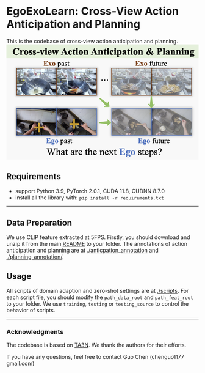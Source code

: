 # EgoExoLearn: Cross-View Action Anticipation and Planning

This is the codebase of cross-view action anticipation and planning.
![Alt text](teaser.png)

## Requirements
* support Python 3.9, PyTorch 2.0.1, CUDA 11.8, CUDNN 8.7.0
* install all the library with: `pip install -r requirements.txt`
---

## Data Preparation
We use CLIP feature extracted at 5FPS. Firstly, you should download and unzip it from the main [README](../README.md) to your folder.
The annotations of action anticipation and planning are at [./anticpation_annotation](./anticpation_annotation/) and [./planning_annotation/](./planning_annotation/).

## Usage

All scripts of domain adaption and zero-shot settings are at [./scripts](./scripts/). 
For each script file, you should modify the `path_data_root` and `path_feat_root` to your folder. 
We use `training`, `testing` or `testing_source` to control the behavior of scripts.


---
### Acknowledgments

The codebase is based on [TA3N](https://github.com/cmhungsteve/TA3N).
We thank the authors for their efforts.

If you have any questions, feel free to contact Guo Chen (chenguo1177 <at> gmail.com)